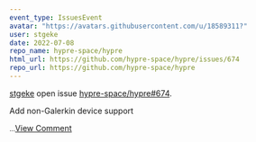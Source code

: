 ```yaml
---
event_type: IssuesEvent
avatar: "https://avatars.githubusercontent.com/u/18589311?"
user: stgeke
date: 2022-07-08
repo_name: hypre-space/hypre
html_url: https://github.com/hypre-space/hypre/issues/674
repo_url: https://github.com/hypre-space/hypre
---
```


<a href='https://github.com/stgeke' target='_blank'>stgeke</a> open issue <a href='https://github.com/hypre-space/hypre/issues/674' target='_blank'>hypre-space/hypre#674</a>.

<p>Add non-Galerkin device support </p><small>...</small><a href='https://github.com/hypre-space/hypre/issues/674' target='_blank'>View Comment</a>